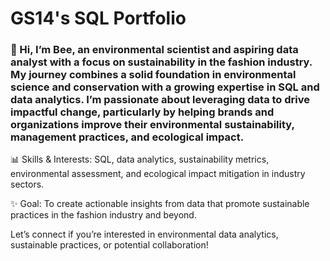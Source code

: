 # GS14's SQL Portfolio

### 👋 Hi, I’m Bee, an environmental scientist and aspiring data analyst with a focus on sustainability in the fashion industry. My journey combines a solid foundation in environmental science and conservation with a growing expertise in SQL and data analytics. I’m passionate about leveraging data to drive impactful change, particularly by helping brands and organizations improve their environmental sustainability, management practices, and ecological impact.

📊 Skills & Interests: SQL, data analytics, sustainability metrics, environmental assessment, and ecological impact mitigation in industry sectors.

✨ Goal: To create actionable insights from data that promote sustainable practices in the fashion industry and beyond.

Let’s connect if you’re interested in environmental data analytics, sustainable practices, or potential collaboration!
